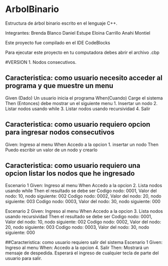 # ArbolBinario
Estructura de árbol binario escrito en el lenguaje C++.

Integrantes: 
    Brenda Blanco 
    Daniel Estupe 
    Eloina Carrillo
    Anahi Montiel

Este proyecto fue compilado en el IDE CodeBlocks

Para ejecutar este proyecto en tu computadora debes abrir el
   archivo .cbp


#VERSION 1. Nodos consecutivos.

## Caracteristica: como usuario necesito acceder al programa y que muestre un menu 
Given (Dado)	Un usuario inicia el programa 
When(Cuando)	Carge el sistema 
Then (Entonces)	debe mostrar un el siguiente menu 
	1. Insertar un nodo 
	2. Listar nodos usando while 
	3. Listar nodos usando recursividad 
	4. Salir 

## Caracteristica: como usuario requiero opcion para ingresar nodos consecutivos	
Given:	Ingreso al menu
When	Accedo a la opcion 1. insertar un nodo
Then	Puedo escribir un valor de un nodo y crearlo
	
## Caracteristica: como usuario requiero una opcion listar los nodos que he ingresado	
Escenario 1	
Given:	Ingreso al menu
When	Accedo a la opcion 2. Lista nodos usando while
Then	el resultado se debe ser 
	Codigo nodo: 0001, Valor del nodo: 10, nodo siguiente: 002
	Codigo nodo: 0002, Valor del nodo: 20, nodo siguiente: 003
	Codigo nodo: 0003, Valor del nodo: 30, nodo siguiente: 000

Escenario 2	
Given:	Ingreso al menu
When	Accedo a la opcion 3. Lista nodos usando recursividad
Then	el resultado se debe ser 
	Codigo nodo: 0001, Valor del nodo: 10, nodo siguiente: 002
	Codigo nodo: 0002, Valor del nodo: 20, nodo siguiente: 003
	Codigo nodo: 0003, Valor del nodo: 30, nodo siguiente: 000

##Caracteristica: como usuario requiero salir del sistema
Escenario 1
Given: Ingreso al menu
When: Accedo a la opcion 4. Salir
Then: Mostrará un mensaje de despedida. 
      Esperará el ingreso de cualquier tecla de parte del usuario para salir.

